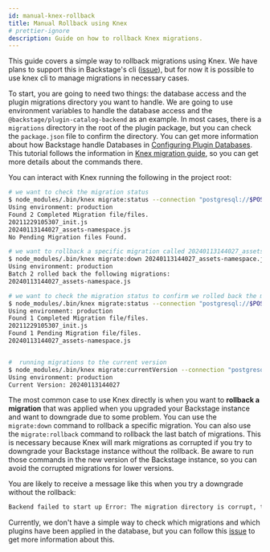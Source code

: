 ```yaml
---
id: manual-knex-rollback
title: Manual Rollback using Knex
# prettier-ignore
description: Guide on how to rollback Knex migrations.
---
```


This guide covers a simple way to rollback migrations using Knex. We have plans to support this in Backstage's cli ([issue](https://github.com/backstage/backstage/issues/6366)), but for now it is possible to use knex cli to manage migrations in necessary cases.

To start, you are going to need two things: the database access and the plugin migrations directory you want to handle. We are going to use environment variables to handle the database access and the `@backstage/plugin-catalog-backend` as an example. In most cases, there is a `migrations` directory in the root of the plugin package, but you can check the `package.json` file to confirm the directory.
You can get more information about how Backstage handle Databases in [Configuring Plugin Databases](./configuring-plugin-databases.md). This tutorial follows the information in [Knex migration guide](https://knexjs.org/guide/migrations.html), so you can get more details about the commands there.

You can interact with Knex running the following in the project root:

```sh
# we want to check the migration status
$ node_modules/.bin/knex migrate:status --connection "postgresql://$POSTGRES_USER:$POSTGRES_PASSWORD@$POSTGRES_HOST/backstage_plugin_app" --client pg --migrations-directory node_modules/@backstage/plugin-catalog-backend/migrations/
Using environment: production
Found 2 Completed Migration file/files.
20211229105307_init.js
20240113144027_assets-namespace.js
No Pending Migration files Found.

# we want to rollback a specific migration called 20240113144027_assets-namespace.js
$ node_modules/.bin/knex migrate:down 20240113144027_assets-namespace.js --connection "postgresql://$POSTGRES_USER:$POSTGRES_PASSWORD@$POSTGRES_HOST/backstage_plugin_app" --client pg --migrations-directory node_modules/@backstage/plugin-catalog-backend/migrations/
Using environment: production
Batch 2 rolled back the following migrations:
20240113144027_assets-namespace.js

# we want to check the migration status to confirm we rolled back the migration
$ node_modules/.bin/knex migrate:status --connection "postgresql://$POSTGRES_USER:$POSTGRES_PASSWORD@$POSTGRES_HOST/backstage_plugin_app" --client pg --migrations-directory node_modules/@backstage/plugin-catalog-backend/migrations/
Using environment: production
Found 1 Completed Migration file/files.
20211229105307_init.js
Found 1 Pending Migration file/files.
20240113144027_assets-namespace.js


#  running migrations to the current version
$ node_modules/.bin/knex migrate:currentVersion --connection "postgresql://$POSTGRES_USER:$POSTGRES_PASSWORD@$POSTGRES_HOST/backstage_plugin_app" --client pg
Using environment: production
Current Version: 20240113144027

```

The most common case to use Knex directly is when you want to **rollback a migration** that was applied when you upgraded your Backstage instance and want to downgrade due to some problem. You can use the `migrate:down` command to rollback a specific migration. You can also use the `migrate:rollback` command to rollback the last batch of migrations. This is necessary because Knex will mark migrations as corrupted if you try to downgrade your Backstage instance without the rollback. Be aware to run those commands in the new version of the Backstage instance, so you can avoid the corrupted migrations for lower versions.

You are likely to receive a message like this when you try a downgrade without the rollback:

```sh
Backend failed to start up Error: The migration directory is corrupt, the following files are missing: 20230428155633_sessions.js
```

Currently, we don't have a simple way to check which migrations and which plugins have been applied in the database, but you can follow this [issue](https://github.com/backstage/backstage/issues/22439) to get more information about this.
